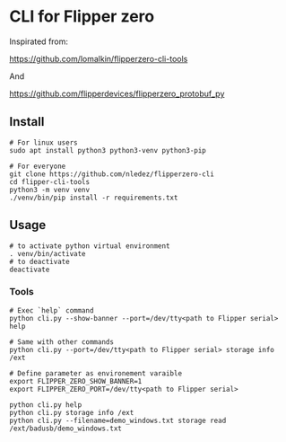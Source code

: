 # CLI for Flipper zero

Inspirated from:

https://github.com/lomalkin/flipperzero-cli-tools

And

https://github.com/flipperdevices/flipperzero_protobuf_py


## Install

```
# For linux users
sudo apt install python3 python3-venv python3-pip

# For everyone
git clone https://github.com/nledez/flipperzero-cli
cd flipper-cli-tools
python3 -m venv venv
./venv/bin/pip install -r requirements.txt
```

## Usage

```
# to activate python virtual environment
. venv/bin/activate
# to deactivate
deactivate
```

### Tools

```
# Exec `help` command
python cli.py --show-banner --port=/dev/tty<path to Flipper serial> help

# Same with other commands
python cli.py --port=/dev/tty<path to Flipper serial> storage info /ext

# Define parameter as environement varaible
export FLIPPER_ZERO_SHOW_BANNER=1
export FLIPPER_ZERO_PORT=/dev/tty<path to Flipper serial>

python cli.py help
python cli.py storage info /ext
python cli.py --filename=demo_windows.txt storage read /ext/badusb/demo_windows.txt
```
